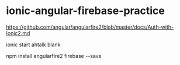 # ionic-angular-firebase-practice

https://github.com/angular/angularfire2/blob/master/docs/Auth-with-Ionic2.md

ionic start ahtalk blank

npm install angularfire2 firebase --save
